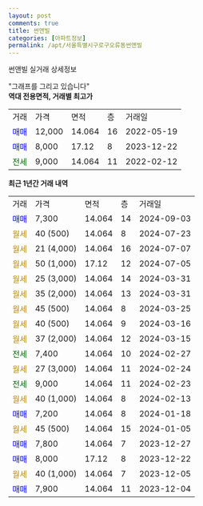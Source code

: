 ```yaml
---
layout: post
comments: true
title: 썬앤빌
categories: [아파트정보]
permalink: /apt/서울특별시구로구오류동썬앤빌
---
```


썬앤빌 실거래 상세정보

<script type="text/javascript">
  google.charts.load('current', {'packages':['line', 'corechart']});
  google.charts.setOnLoadCallback(drawChart);

  function drawChart() {
    var data = new google.visualization.DataTable();
    data.addColumn('date', '거래일');
    data.addColumn('number', "매매");
    data.addColumn('number', "전세");
    data.addColumn('number', "전매");

    data.addRows([[new Date(Date.parse("2024-09-03")), 7300, null, null], [new Date(Date.parse("2024-07-23")), null, null, null], [new Date(Date.parse("2024-07-07")), null, null, null], [new Date(Date.parse("2024-07-05")), null, null, null], [new Date(Date.parse("2024-03-31")), null, null, null], [new Date(Date.parse("2024-03-31")), null, null, null], [new Date(Date.parse("2024-03-25")), null, null, null], [new Date(Date.parse("2024-03-16")), null, null, null], [new Date(Date.parse("2024-03-15")), null, null, null], [new Date(Date.parse("2024-02-27")), null, 7400, null], [new Date(Date.parse("2024-02-24")), null, null, null], [new Date(Date.parse("2024-02-23")), null, 9000, null], [new Date(Date.parse("2024-02-13")), null, null, null], [new Date(Date.parse("2024-01-18")), 7200, null, null], [new Date(Date.parse("2024-01-05")), null, null, null], [new Date(Date.parse("2023-12-27")), 7800, null, null], [new Date(Date.parse("2023-12-22")), 8000, null, null], [new Date(Date.parse("2023-12-05")), null, null, null], [new Date(Date.parse("2023-12-04")), 7900, null, null]]);

    var options = {
      hAxis: {
        format: 'yyyy/MM/dd'
      },    
      lineWidth: 0,
      pointsVisible: true,    
      title: '최근 1년간 유형별 실거래가 분포',
      legend: { position: 'bottom' }
    };

    var formatter = new google.visualization.NumberFormat({pattern:'###,###'} );
    formatter.format(data, 1);
    formatter.format(data, 2);
    
    setTimeout(function() {
        var chart = new google.visualization.LineChart(document.getElementById('columnchart_material'));
        chart.draw(data, (options));
        document.getElementById('loading').style.display = 'none';
    }, 200);
  }
</script>


<div id="loading" style="z-index:20; display: block; margin-left: 0px">"그래프를 그리고 있습니다"</div>
<div id="columnchart_material" style="width: 95%; margin-left: 0px; display: block"></div>
<!-- contents start -->
<b>역대 전용면적, 거래별 최고가</b>
<table class="sortable">
    <tr>
      <td>거래</td>
      <td>가격</td>
      <td>면적</td>
      <td>층</td>
      <td>거래일</td>
    </tr>
        <tr>
          <td><a style="color: blue">매매</a></td>
          <td>12,000</td>
          <td>14.064</td>
          <td>16</td>
          <td>2022-05-19</td>
        </tr>            <tr>
          <td><a style="color: blue">매매</a></td>
          <td>8,000</td>
          <td>17.12</td>
          <td>8</td>
          <td>2023-12-22</td>
        </tr>        
        <tr>
              <td><a style="color: darkgreen">전세</a></td>
              <td>9,000</td>
              <td>14.064</td>
              <td>11</td>
              <td>2022-02-12</td>
            </tr>        
    
</table>

<b>최근 1년간 거래 내역</b>

<table class="sortable">
    <tr>
      <td>거래</td>
      <td>가격</td>
      <td>면적</td>
      <td>층</td>
      <td>거래일</td>
    </tr>
    <tr>
      <td><a style="color: blue">매매</a></td>
      <td>7,300</td>
      <td>14.064</td>
      <td>14</td>
      <td>2024-09-03</td>
    </tr>          <tr>
      <td><a style="color: darkgoldenrod">월세</a></td>
      <td>40 (500)</td>
      <td>14.064</td>
      <td>8</td>
      <td>2024-07-23</td>
    </tr>          <tr>
      <td><a style="color: darkgoldenrod">월세</a></td>
      <td>21 (4,000)</td>
      <td>14.064</td>
      <td>16</td>
      <td>2024-07-07</td>
    </tr>          <tr>
      <td><a style="color: darkgoldenrod">월세</a></td>
      <td>50 (1,000)</td>
      <td>17.12</td>
      <td>12</td>
      <td>2024-07-05</td>
    </tr>          <tr>
      <td><a style="color: darkgoldenrod">월세</a></td>
      <td>25 (3,000)</td>
      <td>14.064</td>
      <td>14</td>
      <td>2024-03-31</td>
    </tr>          <tr>
      <td><a style="color: darkgoldenrod">월세</a></td>
      <td>35 (2,000)</td>
      <td>14.064</td>
      <td>13</td>
      <td>2024-03-31</td>
    </tr>          <tr>
      <td><a style="color: darkgoldenrod">월세</a></td>
      <td>45 (500)</td>
      <td>14.064</td>
      <td>8</td>
      <td>2024-03-25</td>
    </tr>          <tr>
      <td><a style="color: darkgoldenrod">월세</a></td>
      <td>40 (500)</td>
      <td>14.064</td>
      <td>9</td>
      <td>2024-03-16</td>
    </tr>          <tr>
      <td><a style="color: darkgoldenrod">월세</a></td>
      <td>37 (2,000)</td>
      <td>14.064</td>
      <td>12</td>
      <td>2024-03-15</td>
    </tr>          <tr>
      <td><a style="color: darkgreen">전세</a></td>
      <td>7,400</td>
      <td>14.064</td>
      <td>10</td>
      <td>2024-02-27</td>
    </tr>          <tr>
      <td><a style="color: darkgoldenrod">월세</a></td>
      <td>27 (3,000)</td>
      <td>14.064</td>
      <td>11</td>
      <td>2024-02-24</td>
    </tr>          <tr>
      <td><a style="color: darkgreen">전세</a></td>
      <td>9,000</td>
      <td>14.064</td>
      <td>11</td>
      <td>2024-02-23</td>
    </tr>          <tr>
      <td><a style="color: darkgoldenrod">월세</a></td>
      <td>40 (1,000)</td>
      <td>14.064</td>
      <td>8</td>
      <td>2024-02-13</td>
    </tr>          <tr>
      <td><a style="color: blue">매매</a></td>
      <td>7,200</td>
      <td>14.064</td>
      <td>8</td>
      <td>2024-01-18</td>
    </tr>          <tr>
      <td><a style="color: darkgoldenrod">월세</a></td>
      <td>45 (500)</td>
      <td>14.064</td>
      <td>15</td>
      <td>2024-01-05</td>
    </tr>          <tr>
      <td><a style="color: blue">매매</a></td>
      <td>7,800</td>
      <td>14.064</td>
      <td>7</td>
      <td>2023-12-27</td>
    </tr>          <tr>
      <td><a style="color: blue">매매</a></td>
      <td>8,000</td>
      <td>17.12</td>
      <td>8</td>
      <td>2023-12-22</td>
    </tr>          <tr>
      <td><a style="color: darkgoldenrod">월세</a></td>
      <td>40 (1,000)</td>
      <td>14.064</td>
      <td>7</td>
      <td>2023-12-05</td>
    </tr>          <tr>
      <td><a style="color: blue">매매</a></td>
      <td>7,900</td>
      <td>14.064</td>
      <td>11</td>
      <td>2023-12-04</td>
    </tr>      </table>
<!-- contents end -->    


